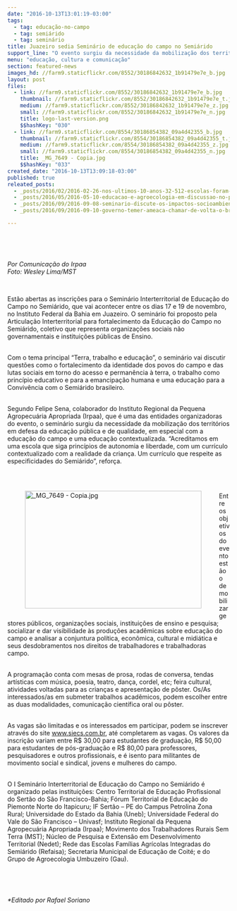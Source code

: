```yaml
---
date: "2016-10-13T13:01:19-03:00"
tags:
  - tag: educação-no-campo
  - tag: semiárido
  - tag: seminário
title: Juazeiro sedia Seminário de educação do campo no Semiárido
support_line: "O evento surgiu da necessidade da mobilização dos territórios em defesa da educação pública e de qualidade, em especial com a educação do campo e uma educação contextualizada."
menu: "educação, cultura e comunicação"
section: featured-news
images_hd: //farm9.staticflickr.com/8552/30186842632_1b91479e7e_b.jpg
layout: post
files:
  - link: //farm9.staticflickr.com/8552/30186842632_1b91479e7e_b.jpg
    thumbnail: //farm9.staticflickr.com/8552/30186842632_1b91479e7e_t.jpg
    medium: //farm9.staticflickr.com/8552/30186842632_1b91479e7e_z.jpg
    small: //farm9.staticflickr.com/8552/30186842632_1b91479e7e_n.jpg
    title: logo-last-version.png
    $$hashKey: "030"
  - link: //farm9.staticflickr.com/8554/30186854382_09a4d42355_b.jpg
    thumbnail: //farm9.staticflickr.com/8554/30186854382_09a4d42355_t.jpg
    medium: //farm9.staticflickr.com/8554/30186854382_09a4d42355_z.jpg
    small: //farm9.staticflickr.com/8554/30186854382_09a4d42355_n.jpg
    title: _MG_7649 - Copia.jpg
    $$hashKey: "033"
created_date: "2016-10-13T13:09:18-03:00"
published: true
releated_posts:
  - _posts/2016/02/2016-02-26-nos-ultimos-10-anos-32-512-escolas-foram-fechadas-diz-educadora.md
  - _posts/2016/05/2016-05-10-educacao-e-agroecologia-em-discussao-no-parana.md
  - _posts/2016/09/2016-09-08-seminario-discute-os-impactos-socioambientais-do-uso-de-agrotoxicos.md
  - _posts/2016/09/2016-09-10-governo-temer-ameaca-chamar-de-volta-o-brasil-para-o-mapa-da-fome.md

---
```

<p>&nbsp;</p>

<p>&nbsp;</p>

<p><em>Por Comunica&ccedil;&atilde;o do Irpaa<br />
Foto: Wesley Lima/MST</em></p>

<p>&nbsp;</p>

<p>Est&atilde;o abertas as inscri&ccedil;&otilde;es para o Semin&aacute;rio Interterritorial de Educa&ccedil;&atilde;o do Campo no Semi&aacute;rido, que vai acontecer entre os dias 17 e 19 de novembro, no Instituto Federal da Bahia em Juazeiro. O semin&aacute;rio foi proposto pela Articula&ccedil;&atilde;o Interterritorial para fortalecimento da Educa&ccedil;&atilde;o do Campo no Semi&aacute;rido, coletivo que representa organiza&ccedil;&otilde;es sociais n&atilde;o governamentais e institui&ccedil;&otilde;es p&uacute;blicas de Ensino.</p>

<p><br />
Com o tema principal &ldquo;Terra, trabalho e educa&ccedil;&atilde;o&rdquo;, o semin&aacute;rio vai discutir quest&otilde;es como o fortalecimento da identidade dos povos do campo e das lutas sociais em torno do acesso e perman&ecirc;ncia &agrave; terra, o trabalho como princ&iacute;pio educativo e para a emancipa&ccedil;&atilde;o humana e uma educa&ccedil;&atilde;o para a Conviv&ecirc;ncia com o Semi&aacute;rido brasileiro.</p>

<p><br />
Segundo Felipe Sena, colaborador do Instituto Regional da Pequena Agropecu&aacute;ria Apropriada (Irpaa), que &eacute; uma das entidades organizadoras do evento, o semin&aacute;rio surgiu da necessidade da mobiliza&ccedil;&atilde;o dos territ&oacute;rios em defesa da educa&ccedil;&atilde;o p&uacute;blica e de qualidade, em especial com a educa&ccedil;&atilde;o do campo e uma educa&ccedil;&atilde;o contextualizada. &ldquo;Acreditamos em uma escola que siga princ&iacute;pios de autonomia e liberdade, com um curr&iacute;culo contextualizado com a realidade da crian&ccedil;a. Um curr&iacute;culo que respeite as especificidades do Semi&aacute;rido&rdquo;, refor&ccedil;a.</p>

<p>&nbsp;</p>

<figure class="image" style="float:left"><img alt="_MG_7649 - Copia.jpg" height="267" src="//farm9.staticflickr.com/8554/30186854382_09a4d42355_b.jpg" width="400" />
<figcaption></figcaption>
</figure>

<p><br />
Entre os objetivos do evento est&atilde;o o de mobilizar gestores p&uacute;blicos, organiza&ccedil;&otilde;es sociais, institui&ccedil;&otilde;es de ensino e pesquisa; socializar e dar visibilidade &agrave;s produ&ccedil;&otilde;es acad&ecirc;micas sobre educa&ccedil;&atilde;o do campo e analisar a conjuntura pol&iacute;tica, econ&ocirc;mica, cultural e midi&aacute;tica e seus desdobramentos nos direitos de trabalhadores e trabalhadoras campo.</p>

<p><br />
A programa&ccedil;&atilde;o conta com mesas de prosa, rodas de conversa, tendas art&iacute;sticas com m&uacute;sica, poesia, teatro, dan&ccedil;a, cordel, etc; feira cultural, atividades voltadas para as crian&ccedil;as e apresenta&ccedil;&atilde;o de p&ocirc;ster. Os/As interessados/as em submeter trabalhos acad&ecirc;micos, podem escolher entre as duas modalidades, comunica&ccedil;&atilde;o cient&iacute;fica oral ou p&ocirc;ster.</p>

<p><br />
As vagas s&atilde;o limitadas e os interessados em participar, podem se inscrever atrav&eacute;s do site <a href="http://www.siecs.com.br">www.siecs.com.br</a>, at&eacute; completarem as vagas. Os valores da inscri&ccedil;&atilde;o variam entre R$ 30,00 para estudantes de gradua&ccedil;&atilde;o, R$ 50,00 para estudantes de p&oacute;s-gradua&ccedil;&atilde;o e R$ 80,00 para professores, pesquisadores e outros profissionais, e &eacute; isento para militantes de movimento social e sindical, jovens e mulheres do campo.</p>

<p><br />
O I Semin&aacute;rio Interterritorial de Educa&ccedil;&atilde;o do Campo no Semi&aacute;rido &eacute; organizado pelas institui&ccedil;&otilde;es: Centro Territorial de Educa&ccedil;&atilde;o Profissional do Sert&atilde;o do S&atilde;o Francisco-Bahia; F&oacute;rum Territorial de Educa&ccedil;&atilde;o do Piemonte Norte do Itapicuru; IF Sert&atilde;o &ndash; PE do Campus Petrolina Zona Rural; Universidade do Estado da Bahia (Uneb); Universidade Federal do Vale do S&atilde;o Francisco &ndash; Univasf; Instituto Regional da Pequena Agropecu&aacute;ria Apropriada (Irpaa); Movimento dos Trabalhadores Rurais Sem Terra (MST); N&uacute;cleo de Pesquisa e Extens&atilde;o em Desenvolvimento Territorial (Nedet); Rede das Escolas Fam&iacute;lias Agr&iacute;colas Integradas do Semi&aacute;rido (Refaisa); Secretaria Municipal de Educa&ccedil;&atilde;o de Coit&eacute;; e do Grupo de Agroecologia Umbuzeiro (Gau).</p>

<p>&nbsp;</p>

<p>&nbsp;</p>

<p><em>*Editado por Rafael Soriano</em></p>
